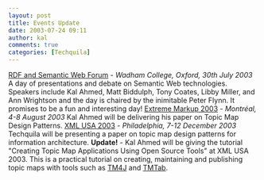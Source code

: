 ```yaml
---
layout: post
title: Events Update
date: 2003-07-24 09:11
author: kal
comments: true
categories: [Techquila]
---
```

<a href="http://www.xmlsummerschool.com">RDF and Semantic Web Forum</a> - <i>Wadham College, Oxford, 30th July 2003</i>
A day of presentations and debate on Semantic Web technologies. Speakers include Kal Ahmed, Matt Biddulph, Tony Coates, Libby Miller,
and Ann Wrightson and the day is chaired by the inimitable Peter Flynn. It promises to be a fun and interesting day!
<a href="http://www.extrememarkup.com/extreme/">Extreme Markup 2003</a> - <i>Montréal, 4-8 August 2003</i>
Kal Ahmed will be delivering his paper on Topic Map Design Patterns.
<a href="http://www.xmlconference.org/xmlusa/">XML USA 2003</a> - <i>Philadelphia, 7-12 December 2003</i>
Techquila will be presenting a paper on topic map design patterns for information architecture.
<b>Update!</b> - Kal Ahmed will be giving the tutorial "Creating Topic Map Applications Using Open Source Tools" at XML USA 2003. This is a practical tutorial on creating, maintaining and publishing topic maps with tools such as <a href="http://tm4j.org/">TM4J</a> and <a href="http://www.techquila.com/tmtab.html">TMTab</a>.

